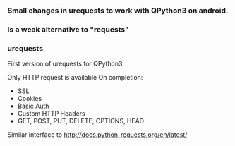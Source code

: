
### Small changes in urequests to work with QPython3 on android.
### Is a weak alternative to "requests"

### urequests

First version of urequests for QPython3

Only HTTP request is available
On completion:

 - SSL
 - Cookies
 - Basic Auth
 - Custom HTTP Headers
 - GET, POST, PUT, DELETE, OPTIONS, HEAD

Similar interface to http://docs.python-requests.org/en/latest/
